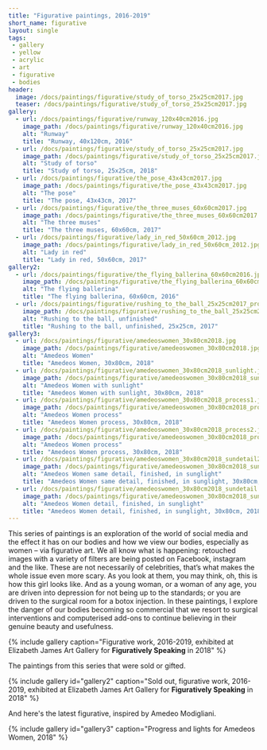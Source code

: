 ```yaml
---
title: "Figurative paintings, 2016-2019"
short_name: figurative
layout: single
tags:
 - gallery
 - yellow
 - acrylic
 - art
 - figurative
 - bodies
header:
  image: /docs/paintings/figurative/study_of_torso_25x25cm2017.jpg
  teaser: /docs/paintings/figurative/study_of_torso_25x25cm2017.jpg
gallery:
  - url: /docs/paintings/figurative/runway_120x40cm2016.jpg
    image_path: /docs/paintings/figurative/runway_120x40cm2016.jpg
    alt: "Runway"
    title: "Runway, 40x120cm, 2016"
  - url: /docs/paintings/figurative/study_of_torso_25x25cm2017.jpg
    image_path: /docs/paintings/figurative/study_of_torso_25x25cm2017.jpg
    alt: "Study of torso"
    title: "Study of torso, 25x25cm, 2018"
  - url: /docs/paintings/figurative/the_pose_43x43cm2017.jpg
    image_path: /docs/paintings/figurative/the_pose_43x43cm2017.jpg
    alt: "The pose"
    title: "The pose, 43x43cm, 2017"
  - url: /docs/paintings/figurative/the_three_muses_60x60cm2017.jpg
    image_path: /docs/paintings/figurative/the_three_muses_60x60cm2017.jpg
    alt: "The three muses"
    title: "The three muses, 60x60cm, 2017" 
  - url: /docs/paintings/figurative/lady_in_red_50x60cm_2012.jpg
    image_path: /docs/paintings/figurative/lady_in_red_50x60cm_2012.jpg
    alt: "Lady in red"
    title: "Lady in red, 50x60cm, 2017"  
gallery2:
  - url: /docs/paintings/figurative/the_flying_ballerina_60x60cm2016.jpg
    image_path: /docs/paintings/figurative/the_flying_ballerina_60x60cm2016.jpg
    alt: "The flying ballerina"
    title: "The flying ballerina, 60x60cm, 2016"
  - url: /docs/paintings/figurative/rushing_to_the_ball_25x25cm2017_process.jpg
    image_path: /docs/paintings/figurative/rushing_to_the_ball_25x25cm2017_process.jpg
    alt: "Rushing to the ball, unfinished"
    title: "Rushing to the ball, unfinished, 25x25cm, 2017"  
gallery3:
  - url: /docs/paintings/figurative/amedeoswomen_30x80cm2018.jpg
    image_path: /docs/paintings/figurative/amedeoswomen_30x80cm2018.jpg
    alt: "Amedeos Women"
    title: "Amedeos Women, 30x80cm, 2018"
  - url: /docs/paintings/figurative/amedeoswomen_30x80cm2018_sunlight.jpeg
    image_path: /docs/paintings/figurative/amedeoswomen_30x80cm2018_sunlight.jpeg
    alt: "Amedeos Women with sunlight"
    title: "Amedeos Women with sunlight, 30x80cm, 2018"
  - url: /docs/paintings/figurative/amedeoswomen_30x80cm2018_process1.jpg
    image_path: /docs/paintings/figurative/amedeoswomen_30x80cm2018_process1.jpg
    alt: "Amedeos Women process"
    title: "Amedeos Women process, 30x80cm, 2018"
  - url: /docs/paintings/figurative/amedeoswomen_30x80cm2018_process2.jpg
    image_path: /docs/paintings/figurative/amedeoswomen_30x80cm2018_process2.jpg
    alt: "Amedeos Women process"
    title: "Amedeos Women process, 30x80cm, 2018"
  - url: /docs/paintings/figurative/amedeoswomen_30x80cm2018_sundetail2.jpg
    image_path: /docs/paintings/figurative/amedeoswomen_30x80cm2018_sundetail2.jpg
    alt: "Amedeos Women same detail, finished, in sunglight"
    title: "Amedeos Women same detail, finished, in sunglight, 30x80cm, 2018"
  - url: /docs/paintings/figurative/amedeoswomen_30x80cm2018_sundetail.jpg
    image_path: /docs/paintings/figurative/amedeoswomen_30x80cm2018_sundetail.jpg
    alt: "Amedeos Women detail, finished, in sunglight"
    title: "Amedeos Women detail, finished, in sunglight, 30x80cm, 2018"    
---
```


This series of paintings is an exploration of the world of social media and the effect it has on our bodies and how we view our bodies, especially as women – via figurative art. We all know what is happening: retouched images with a variety of filters are being posted on Facebook, instagram and the like. These are not necessarily of celebrities, that’s what makes the whole issue even more scary. As you look at them, you may think, oh, this is how this girl looks like. And as a young woman, or a woman of any age, you are driven into depression for not being up to the standards; or you are driven to the surgical room for a botox injection. In these paintings, I explore the danger of our bodies becoming so commercial that we resort to surgical interventions and computerised add-ons to continue believing in their genuine beauty and usefulness.

{% include gallery caption="Figurative work, 2016-2019, exhibited at Elizabeth James Art Gallery for **Figuratively Speaking** in 2018" %}

The paintings from this series that were sold or gifted.

{% include gallery id="gallery2" caption="Sold out, figurative work, 2016-2019, exhibited at Elizabeth James Art Gallery for **Figuratively Speaking** in 2018" %}

And here's the latest figurative, inspired by Amedeo Modigliani.

{% include gallery id="gallery3" caption="Progress and lights for Amedeos Women, 2018" %}

